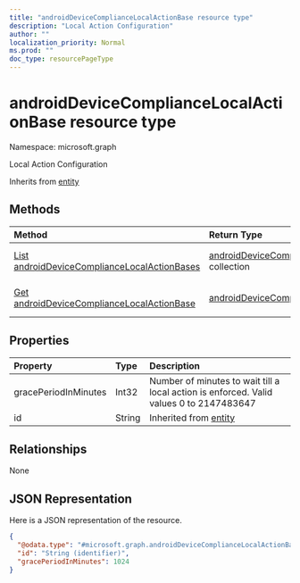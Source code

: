 ```yaml
---
title: "androidDeviceComplianceLocalActionBase resource type"
description: "Local Action Configuration"
author: ""
localization_priority: Normal
ms.prod: ""
doc_type: resourcePageType
---
```


# androidDeviceComplianceLocalActionBase resource type


Namespace: microsoft.graph

Local Action Configuration


Inherits from [entity](../resources/entity.md)

## Methods
|Method|Return Type|Description|
|:---|:---|:---|
|[List androidDeviceComplianceLocalActionBases](../api/androiddevicecompliancelocalactionbase-list.md)|[androidDeviceComplianceLocalActionBase](../resources/androiddevicecompliancelocalactionbase.md) collection|List properties and relationships of the [androidDeviceComplianceLocalActionBase](../resources/androiddevicecompliancelocalactionbase.md) objects.|
|[Get androidDeviceComplianceLocalActionBase](../api/androiddevicecompliancelocalactionbase-get.md)|[androidDeviceComplianceLocalActionBase](../resources/androiddevicecompliancelocalactionbase.md)|Read properties and relationships of the [androidDeviceComplianceLocalActionBase](../resources/androiddevicecompliancelocalactionbase.md) object.|

## Properties
|Property|Type|Description|
|:---|:---|:---|
|gracePeriodInMinutes|Int32|Number of minutes to wait till a local action is enforced. Valid values 0 to 2147483647|
|id|String| Inherited from [entity](../resources/entity.md)|

## Relationships
None

## JSON Representation
Here is a JSON representation of the resource.
<!-- {
  "blockType": "resource",
  "keyProperty": "id",
  "@odata.type": "microsoft.graph.androidDeviceComplianceLocalActionBase",
  "baseType": "microsoft.graph.entity",
  "openType": false
}
-->
``` json
{
  "@odata.type": "#microsoft.graph.androidDeviceComplianceLocalActionBase",
  "id": "String (identifier)",
  "gracePeriodInMinutes": 1024
}
```

